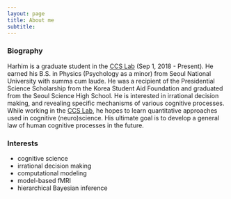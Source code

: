```yaml
---
layout: page
title: About me
subtitle: 
---
```

### Biography

Harhim is a graduate student in the [CCS Lab](https://ccs-lab.github.io) (Sep 1, 2018 - Present). He earned his B.S. in Physics (Psychology as a minor) from Seoul National University with summa cum laude. He was a recipient of the Presidential Science Scholarship from the Korea Student Aid Foundation and graduated from the Seoul Science High School. He is interested in irrational decision making, and revealing specific mechanisms of various cognitive processes. While working in the [CCS Lab](https://ccs-lab.github.io), he hopes to learn quantitative approaches used in cognitive (neuro)science. His ultimate goal is to develop a general law of human cognitive processes in the future.

### Interests
- cognitive science
- irrational decision making
- computational modeling
- model-based fMRI
- hierarchical Bayesian inference
